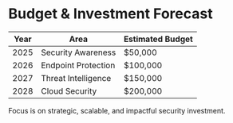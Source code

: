 # Budget & Investment Forecast

| Year | Area                    | Estimated Budget |
|------|-------------------------|------------------|
| 2025 | Security Awareness      | $50,000          |
| 2026 | Endpoint Protection     | $100,000         |
| 2027 | Threat Intelligence     | $150,000         |
| 2028 | Cloud Security          | $200,000         |

Focus is on strategic, scalable, and impactful security investment.
